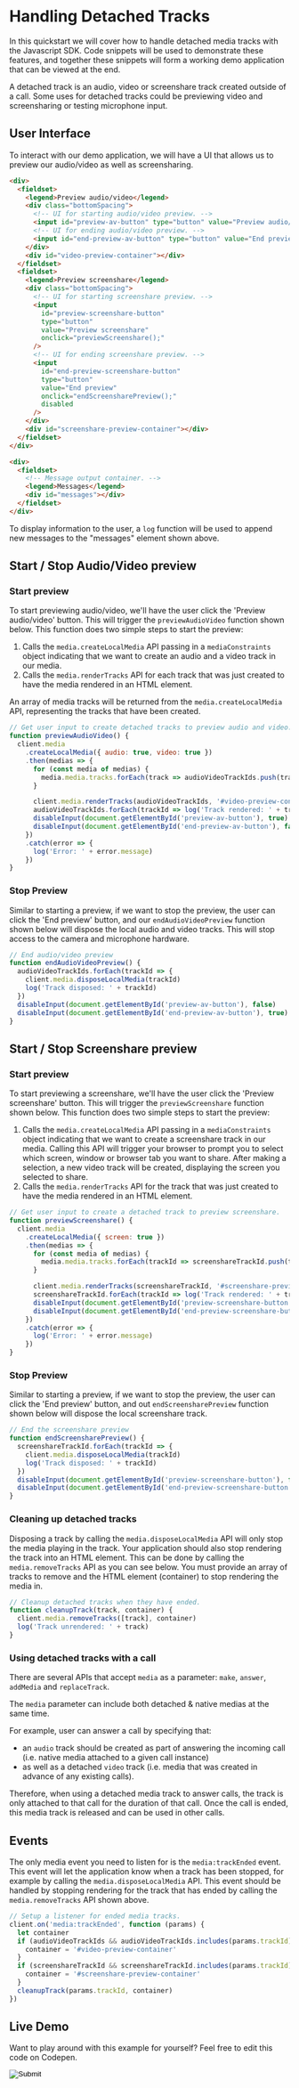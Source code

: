 [COPYRIGHT © 2024 RIBBON COMMUNICATIONS OPERATING COMPANY, INC. ALL RIGHTS RESERVED]: #

# Handling Detached Tracks

In this quickstart we will cover how to handle detached media tracks with the Javascript SDK. Code snippets will be used to demonstrate these features, and together these snippets will form a working demo application that can be viewed at the end.

A detached track is an audio, video or screenshare track created outside of a call. Some uses for detached tracks could be previewing video and screensharing or testing microphone input.

## User Interface

To interact with our demo application, we will have a UI that allows us to preview our audio/video as well as screensharing.

```html
<div>
  <fieldset>
    <legend>Preview audio/video</legend>
    <div class="bottomSpacing">
      <!-- UI for starting audio/video preview. -->
      <input id="preview-av-button" type="button" value="Preview audio/video" onclick="previewAudioVideo();" />
      <!-- UI for ending audio/video preview. -->
      <input id="end-preview-av-button" type="button" value="End preview" onclick="endAudioVideoPreview();" disabled />
    </div>
    <div id="video-preview-container"></div>
  </fieldset>
  <fieldset>
    <legend>Preview screenshare</legend>
    <div class="bottomSpacing">
      <!-- UI for starting screenshare preview. -->
      <input
        id="preview-screenshare-button"
        type="button"
        value="Preview screenshare"
        onclick="previewScreenshare();"
      />
      <!-- UI for ending screenshare preview. -->
      <input
        id="end-preview-screenshare-button"
        type="button"
        value="End preview"
        onclick="endScreensharePreview();"
        disabled
      />
    </div>
    <div id="screenshare-preview-container"></div>
  </fieldset>
</div>
```

```html
<div>
  <fieldset>
    <!-- Message output container. -->
    <legend>Messages</legend>
    <div id="messages"></div>
  </fieldset>
</div>
```

To display information to the user, a `log` function will be used to append new messages to the "messages" element shown above.

## Start / Stop Audio/Video preview

### Start preview

To start previewing audio/video, we'll have the user click the 'Preview audio/video' button. This will trigger the `previewAudioVideo` function shown below. This function does two simple steps to start the preview:

1. Calls the `media.createLocalMedia` API passing in a `mediaConstraints` object indicating that we want to create an audio and a video track in our media.
2. Calls the `media.renderTracks` API for each track that was just created to have the media rendered in an HTML element.

An array of media tracks will be returned from the `media.createLocalMedia` API, representing the tracks that have been created.

```javascript
// Get user input to create detached tracks to preview audio and video.
function previewAudioVideo() {
  client.media
    .createLocalMedia({ audio: true, video: true })
    .then(medias => {
      for (const media of medias) {
        media.media.tracks.forEach(track => audioVideoTrackIds.push(track))
      }

      client.media.renderTracks(audioVideoTrackIds, '#video-preview-container')
      audioVideoTrackIds.forEach(trackId => log('Track rendered: ' + trackId))
      disableInput(document.getElementById('preview-av-button'), true)
      disableInput(document.getElementById('end-preview-av-button'), false)
    })
    .catch(error => {
      log('Error: ' + error.message)
    })
}
```

### Stop Preview

Similar to starting a preview, if we want to stop the preview, the user can click the 'End preview' button, and our `endAudioVideoPreview` function shown below will dispose the local audio and video tracks. This will stop access to the camera and microphone hardware.

```javascript
// End audio/video preview
function endAudioVideoPreview() {
  audioVideoTrackIds.forEach(trackId => {
    client.media.disposeLocalMedia(trackId)
    log('Track disposed: ' + trackId)
  })
  disableInput(document.getElementById('preview-av-button'), false)
  disableInput(document.getElementById('end-preview-av-button'), true)
}
```

## Start / Stop Screenshare preview

### Start preview

To start previewing a screenshare, we'll have the user click the 'Preview screenshare' button. This will trigger the `previewScreenshare` function shown below. This function does two simple steps to start the preview:

1. Calls the `media.createLocalMedia` API passing in a `mediaConstraints` object indicating that we want to create a screenshare track in our media. Calling this API will trigger your browser to prompt you to select which screen, window or browser tab you want to share. After making a selection, a new video track will be created, displaying the screen you selected to share.
2. Calls the `media.renderTracks` API for the track that was just created to have the media rendered in an HTML element.

```javascript
// Get user input to create a detached track to preview screenshare.
function previewScreenshare() {
  client.media
    .createLocalMedia({ screen: true })
    .then(medias => {
      for (const media of medias) {
        media.media.tracks.forEach(trackId => screenshareTrackId.push(trackId))
      }

      client.media.renderTracks(screenshareTrackId, '#screenshare-preview-container')
      screenshareTrackId.forEach(trackId => log('Track rendered: ' + trackId))
      disableInput(document.getElementById('preview-screenshare-button'), true)
      disableInput(document.getElementById('end-preview-screenshare-button'), false)
    })
    .catch(error => {
      log('Error: ' + error.message)
    })
}
```

### Stop Preview

Similar to starting a preview, if we want to stop the preview, the user can click the 'End preview' button, and out `endScreensharePreview` function shown below will dispose the local screenshare track.

```javascript
// End the screenshare preview
function endScreensharePreview() {
  screenshareTrackId.forEach(trackId => {
    client.media.disposeLocalMedia(trackId)
    log('Track disposed: ' + trackId)
  })
  disableInput(document.getElementById('preview-screenshare-button'), false)
  disableInput(document.getElementById('end-preview-screenshare-button'), true)
}
```

### Cleaning up detached tracks

Disposing a track by calling the `media.disposeLocalMedia` API will only stop the media playing in the track. Your application should also stop rendering the track into an HTML element. This can be done by calling the `media.removeTracks` API as you can see below. You must provide an array of tracks to remove and the HTML element (container) to stop rendering the media in.

```javascript
// Cleanup detached tracks when they have ended.
function cleanupTrack(track, container) {
  client.media.removeTracks([track], container)
  log('Track unrendered: ' + track)
}
```

### Using detached tracks with a call

There are several APIs that accept `media` as a parameter: `make`, `answer`, `addMedia` and `replaceTrack`.

The `media` parameter can include both detached & native medias at the same time.

For example, user can answer a call by specifying that:

- an `audio` track should be created as part of answering the incoming call (i.e. native media attached to a given call instance)
- as well as a detached `video` track (i.e. media that was created in advance of any existing calls).

Therefore, when using a detached media track to answer calls, the track is only attached to that call for the duration of that call.
Once the call is ended, this media track is released and can be used in other calls.

## Events

The only media event you need to listen for is the `media:trackEnded` event. This event will let the application know when a track has been stopped, for example by calling the `media.disposeLocalMedia` API. This event should be handled by stopping rendering for the track that has ended by calling the `media.removeTracks` API shown above.

```javascript
// Setup a listener for ended media tracks.
client.on('media:trackEnded', function (params) {
  let container
  if (audioVideoTrackIds && audioVideoTrackIds.includes(params.trackId)) {
    container = '#video-preview-container'
  }
  if (screenshareTrackId && screenshareTrackId.includes(params.trackId)) {
    container = '#screenshare-preview-container'
  }
  cleanupTrack(params.trackId, container)
})
```

## Live Demo

Want to play around with this example for yourself? Feel free to edit this code on Codepen.

<form action="https://codepen.io/pen/define" method="POST" target="_blank" class="codepen-form"><input type="hidden" name="data" value=' {&quot;js&quot;:&quot;/**\n * Javascript SDK Handling detached media Demo\n */\n\nconst defaultConfig = {\n  authentication: {\n    server: {\n      base: &apos;blue.rbbn.com&apos;\n    }\n  }\n}\n\nconst { create } = WebRTC\n\n// Setup the SDK with default configuration.\n// As part of configuration, we&apos;ll further apply some customization for logging.\nconst config = {\n  ...defaultConfig,\n  logs: {\n    logLevel: &apos;debug&apos;\n  }\n}\n\nconst client = create(config)\n\n// Enable/disable element\nfunction disableInput(element, disable) {\n  element.disabled = disable\n}\n\n// Utility function for appending messages to the message div.\nfunction log(message) {\n  document.getElementById(&apos;messages&apos;).innerHTML += &apos;<div>&apos; + message + &apos;</div>&apos;\n}\n\nlet audioVideoTrackIds = []\nlet screenshareTrackId = []\n\n// Get user input to create detached tracks to preview audio and video.\nfunction previewAudioVideo() {\n  client.media\n    .createLocalMedia({ audio: true, video: true })\n    .then(medias => {\n      for (const media of medias) {\n        media.media.tracks.forEach(track => audioVideoTrackIds.push(track))\n      }\n\n      client.media.renderTracks(audioVideoTrackIds, &apos;#video-preview-container&apos;)\n      audioVideoTrackIds.forEach(trackId => log(&apos;Track rendered: &apos; + trackId))\n      disableInput(document.getElementById(&apos;preview-av-button&apos;), true)\n      disableInput(document.getElementById(&apos;end-preview-av-button&apos;), false)\n    })\n    .catch(error => {\n      log(&apos;Error: &apos; + error.message)\n    })\n}\n\n// End audio/video preview\nfunction endAudioVideoPreview() {\n  audioVideoTrackIds.forEach(trackId => {\n    client.media.disposeLocalMedia(trackId)\n    log(&apos;Track disposed: &apos; + trackId)\n  })\n  disableInput(document.getElementById(&apos;preview-av-button&apos;), false)\n  disableInput(document.getElementById(&apos;end-preview-av-button&apos;), true)\n}\n\n// Get user input to create a detached track to preview screenshare.\nfunction previewScreenshare() {\n  client.media\n    .createLocalMedia({ screen: true })\n    .then(medias => {\n      for (const media of medias) {\n        media.media.tracks.forEach(trackId => screenshareTrackId.push(trackId))\n      }\n\n      client.media.renderTracks(screenshareTrackId, &apos;#screenshare-preview-container&apos;)\n      screenshareTrackId.forEach(trackId => log(&apos;Track rendered: &apos; + trackId))\n      disableInput(document.getElementById(&apos;preview-screenshare-button&apos;), true)\n      disableInput(document.getElementById(&apos;end-preview-screenshare-button&apos;), false)\n    })\n    .catch(error => {\n      log(&apos;Error: &apos; + error.message)\n    })\n}\n\n// End the screenshare preview\nfunction endScreensharePreview() {\n  screenshareTrackId.forEach(trackId => {\n    client.media.disposeLocalMedia(trackId)\n    log(&apos;Track disposed: &apos; + trackId)\n  })\n  disableInput(document.getElementById(&apos;preview-screenshare-button&apos;), false)\n  disableInput(document.getElementById(&apos;end-preview-screenshare-button&apos;), true)\n}\n\n// Cleanup detached tracks when they have ended.\nfunction cleanupTrack(track, container) {\n  client.media.removeTracks([track], container)\n  log(&apos;Track unrendered: &apos; + track)\n}\n\n// Setup a listener for ended media tracks.\nclient.on(&apos;media:trackEnded&apos;, function (params) {\n  let container\n  if (audioVideoTrackIds && audioVideoTrackIds.includes(params.trackId)) {\n    container = &apos;#video-preview-container&apos;\n  }\n  if (screenshareTrackId && screenshareTrackId.includes(params.trackId)) {\n    container = &apos;#screenshare-preview-container&apos;\n  }\n  cleanupTrack(params.trackId, container)\n})\n\n&quot;,&quot;html&quot;:&quot;<script src=\&quot;https://cdn.jsdelivr.net/gh/RibbonCommunications/webrtc-js-sdk@7.10.0-beta.1819/dist/webrtc.js\&quot;></script>\n\n<div>\n  <fieldset>\n    <legend>Preview audio/video</legend>\n    <div class=\&quot;bottomSpacing\&quot;>\n      <!-- UI for starting audio/video preview. -->\n      <input id=\&quot;preview-av-button\&quot; type=\&quot;button\&quot; value=\&quot;Preview audio/video\&quot; onclick=\&quot;previewAudioVideo();\&quot; />\n      <!-- UI for ending audio/video preview. -->\n      <input id=\&quot;end-preview-av-button\&quot; type=\&quot;button\&quot; value=\&quot;End preview\&quot; onclick=\&quot;endAudioVideoPreview();\&quot; disabled />\n    </div>\n    <div id=\&quot;video-preview-container\&quot;></div>\n  </fieldset>\n  <fieldset>\n    <legend>Preview screenshare</legend>\n    <div class=\&quot;bottomSpacing\&quot;>\n      <!-- UI for starting screenshare preview. -->\n      <input\n        id=\&quot;preview-screenshare-button\&quot;\n        type=\&quot;button\&quot;\n        value=\&quot;Preview screenshare\&quot;\n        onclick=\&quot;previewScreenshare();\&quot;\n      />\n      <!-- UI for ending screenshare preview. -->\n      <input\n        id=\&quot;end-preview-screenshare-button\&quot;\n        type=\&quot;button\&quot;\n        value=\&quot;End preview\&quot;\n        onclick=\&quot;endScreensharePreview();\&quot;\n        disabled\n      />\n    </div>\n    <div id=\&quot;screenshare-preview-container\&quot;></div>\n  </fieldset>\n</div>\n\n<div>\n  <fieldset>\n    <!-- Message output container. -->\n    <legend>Messages</legend>\n    <div id=\&quot;messages\&quot;></div>\n  </fieldset>\n</div>\n\n&quot;,&quot;css&quot;:&quot;video {\n  width: 50% !important;\n}\n\n.bottomSpacing {\n  margin-bottom: 15px;\n}\n\n&quot;,&quot;title&quot;:&quot;Javascript SDK Handling detached media Demo&quot;,&quot;editors&quot;:101} '><input type="image" src="./TryItOn-CodePen.png"></form>

[COPYRIGHT © 2024 RIBBON COMMUNICATIONS OPERATING COMPANY, INC. ALL RIGHTS RESERVED]: #

